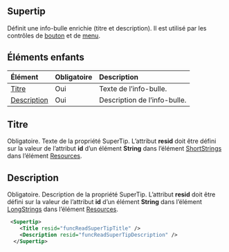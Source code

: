 ## Supertip
Définit une info-bulle enrichie (titre et description). Il est utilisé par les contrôles de [bouton](./button.md) et de [menu](./menu-control.md). 

## Éléments enfants
|  Élément |  Obligatoire  |  Description  |
|:-----|:-----|:-----|
|  [Titre](#titre)        | Oui |   Texte de l’info-bulle.         |
|  [Description](#description)  | Oui |  Description de l’info-bulle.    |

## Titre
Obligatoire. Texte de la propriété SuperTip. L’attribut  **resid** doit être défini sur la valeur de l’attribut **id** d’un élément **String** dans l’élément [ShortStrings](./resources.md#shortstrings) dans l’élément [Resources](./resources.md).

## Description
Obligatoire. Description de la propriété SuperTip. L’attribut  **resid** doit être défini sur la valeur de l’attribut **id** d’un élément **String** dans l’élément [LongStrings](./resources.md#longstrings) dans l’élément [Resources](./resources.md).

```xml
 <Supertip>
    <Title resid="funcReadSuperTipTitle" />
    <Description resid="funcReadSuperTipDescription" />
  </Supertip>
```
